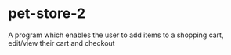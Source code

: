 # pet-store-2
A program which enables the user to add items to a shopping cart, edit/view their cart and checkout
